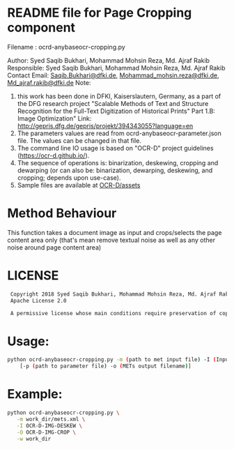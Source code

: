 # README file for Page Cropping component

Filename : ocrd-anybaseocr-cropping.py

Author: Syed Saqib Bukhari, Mohammad Mohsin Reza, Md. Ajraf Rakib
Responsible: Syed Saqib Bukhari, Mohammad Mohsin Reza, Md. Ajraf Rakib
Contact Email: Saqib.Bukhari@dfki.de, Mohammad_mohsin.reza@dfki.de, Md_ajraf.rakib@dfki.de
Note: 
1. this work has been done in DFKI, Kaiserslautern, Germany, as a part of the DFG research project "Scalable Methods of Text and Structure Recognition for the Full-Text Digitization of Historical Prints" Part 1.B: Image Optimization"
Link: http://gepris.dfg.de/gepris/projekt/394343055?language=en
2. The parameters values are read from ocrd-anybaseocr-parameter.json file. The values can be changed in that file.
3. The command line IO usage is based on "OCR-D" project guidelines (https://ocr-d.github.io/).
4. The sequence of operations is: binarization, deskewing, cropping and dewarping (or can also be: binarization, dewarping, deskewing, and cropping; depends upon use-case).
5. Sample files are available at [OCR-D/assets](https://github.com/OCR-D/ocrd-assets/tree/master/data/dfki-testdata)

# Method Behaviour 
This function takes a document image as input and crops/selects the page content area only (that's mean remove textual noise as well as any other noise around page content area)


# LICENSE
```sh
 Copyright 2018 Syed Saqib Bukhari, Mohammad Mohsin Reza, Md. Ajraf Rakib
 Apache License 2.0

 A permissive license whose main conditions require preservation of copyright and license notices. Contributors provide an express grant of patent rights. Licensed works, modifications, and larger works may be distributed under different terms and without source code.
```

# Usage:
```sh
python ocrd-anybaseocr-cropping.py -m (path to met input file) -I (Input group name) -O (Output group name) -w (Working directory)
	[-p (path to parameter file) -o (METs output filename)]
```
# Example:
```sh
python ocrd-anybaseocr-cropping.py \
   -m work_dir/mets.xml \
   -I OCR-D-IMG-DESKEW \
   -O OCR-D-IMG-CROP \
   -w work_dir
```
